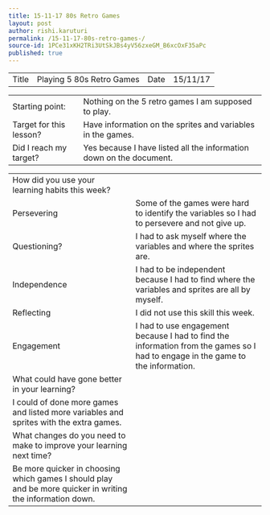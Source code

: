 ```yaml
---
title: 15-11-17 80s Retro Games 
layout: post
author: rishi.karuturi
permalink: /15-11-17-80s-retro-games-/
source-id: 1PCe31xKH2TRi3UtSkJBs4yV56zxeGM_B6xcOxF35aPc
published: true
---
```

<table>
  <tr>
    <td>Title</td>
    <td>Playing 5 80s Retro Games</td>
    <td>Date</td>
    <td>15/11/17</td>
  </tr>
</table>


<table>
  <tr>
    <td>Starting point:</td>
    <td>Nothing on the 5 retro games I am supposed to play.</td>
  </tr>
  <tr>
    <td>Target for this lesson?</td>
    <td>Have information on the sprites and variables in the games.</td>
  </tr>
  <tr>
    <td>Did I reach my target? </td>
    <td>Yes because I have listed all the information down on the document.</td>
  </tr>
</table>


<table>
  <tr>
    <td>How did you use your learning habits this week?</td>
    <td></td>
  </tr>
  <tr>
    <td>Persevering</td>
    <td>Some of the games were hard to identify the variables so I had to persevere and not give up.</td>
  </tr>
  <tr>
    <td>Questioning?</td>
    <td>I had to ask myself where the variables and where the sprites are.</td>
  </tr>
  <tr>
    <td>Independence</td>
    <td>I had to be independent because I had to find where the variables and sprites are all by myself.</td>
  </tr>
  <tr>
    <td>Reflecting</td>
    <td>I did not use this skill this week.</td>
  </tr>
  <tr>
    <td>Engagement</td>
    <td>I had to use engagement because I had to find the information from the games so I had to engage in the game to the information.</td>
  </tr>
  <tr>
    <td>What could have gone better in your learning?</td>
    <td></td>
  </tr>
  <tr>
    <td>I could of done more games and listed more variables and sprites with the extra games.</td>
    <td></td>
  </tr>
  <tr>
    <td>What changes do you need to make to improve your learning next time?</td>
    <td></td>
  </tr>
  <tr>
    <td>Be more quicker in choosing which games I should play and be more quicker in writing the information down.</td>
    <td></td>
  </tr>
</table>


